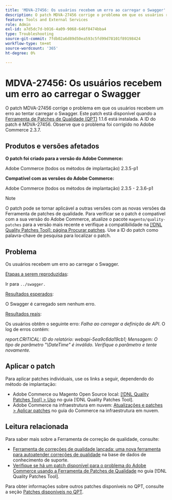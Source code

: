 ```yaml
---
title: 'MDVA-27456: Os usuários recebem um erro ao carregar o Swagger'
description: O patch MDVA-27456 corrige o problema em que os usuários recebem um erro ao tentar carregar o Swagger. Este patch está disponível quando a [Ferramenta de correções de qualidade (QPT)](https://experienceleague.adobe.com/pt-br/docs/commerce-operations/tools/quality-patches-tool/quality-patches-tool-to-self-serve-quality-patches) 1.1.6 está instalada. A ID do patch é MDVA-27456. Observe que o problema foi corrigido no Adobe Commerce 2.3.7.
feature: Tools and External Services
role: Admin
exl-id: a7d5dc7d-b916-4a09-9068-646f8474bba4
type: Troubleshooting
source-git-commit: 7fdb02a6d89d50ea593c5fd99d78101f89198424
workflow-type: tm+mt
source-wordcount: '365'
ht-degree: 0%

---
```


# MDVA-27456: Os usuários recebem um erro ao carregar o Swagger

O patch MDVA-27456 corrige o problema em que os usuários recebem um erro ao tentar carregar o Swagger. Este patch está disponível quando a [Ferramenta de Patches de Qualidade (QPT)](https://experienceleague.adobe.com/pt-br/docs/commerce-operations/tools/quality-patches-tool/quality-patches-tool-to-self-serve-quality-patches) 1.1.6 está instalada. A ID do patch é MDVA-27456. Observe que o problema foi corrigido no Adobe Commerce 2.3.7.

## Produtos e versões afetados

**O patch foi criado para a versão do Adobe Commerce:**

Adobe Commerce (todos os métodos de implantação) 2.3.5-p1

**Compatível com as versões do Adobe Commerce:**

Adobe Commerce (todos os métodos de implantação) 2.3.5 - 2.3.6-p1

>[!NOTE]
>
>O patch pode se tornar aplicável a outras versões com as novas versões da Ferramenta de patches de qualidade. Para verificar se o patch é compatível com a sua versão do Adobe Commerce, atualize o pacote `magento/quality-patches` para a versão mais recente e verifique a compatibilidade na [[!DNL Quality Patches Tool]: página Procurar patches](https://experienceleague.adobe.com/pt-br/docs/commerce-operations/tools/quality-patches-tool/quality-patches-tool-to-self-serve-quality-patches). Use a ID do patch como palavra-chave de pesquisa para localizar o patch.

## Problema

Os usuários recebem um erro ao carregar o Swagger.

<u>Etapas a serem reproduzidas</u>:

Ir para `../swagger.`

<u>Resultados esperados</u>:

O Swagger é carregado sem nenhum erro.

<u>Resultados reais</u>:

Os usuários obtêm o seguinte erro: *Falha ao carregar a definição de API*. O log de erros contém:

*report.CRITICAL: ID do relatório: webapi-5ea9c6da19cb1; Mensagem: O tipo de parâmetro &quot;\DateTime&quot; é inválido. Verifique o parâmetro e tente novamente.*

## Aplicar o patch

Para aplicar patches individuais, use os links a seguir, dependendo do método de implantação:

* Adobe Commerce ou Magento Open Source local: [[!DNL Quality Patches Tool] > Uso](/help/tools/quality-patches-tool/usage.md) no guia [!DNL Quality Patches Tool].
* Adobe Commerce na infraestrutura em nuvem: [Atualizações e patches > Aplicar patches](https://experienceleague.adobe.com/docs/commerce-cloud-service/user-guide/develop/upgrade/apply-patches.html?lang=pt-BR) no guia do Commerce na infraestrutura em nuvem.

## Leitura relacionada

Para saber mais sobre a Ferramenta de correção de qualidade, consulte:

* [Ferramenta de correções de qualidade lançada: uma nova ferramenta para autoatender correções de qualidade](https://experienceleague.adobe.com/pt-br/docs/commerce-operations/tools/quality-patches-tool/quality-patches-tool-to-self-serve-quality-patches) na base de dados de conhecimento de suporte.
* [Verifique se há um patch disponível para o problema do Adobe Commerce usando a Ferramenta de Patches de Qualidade](/help/tools/quality-patches-tool/patches-available-in-qpt/check-patch-for-magento-issue-with-magento-quality-patches.md) no guia [!DNL Quality Patches Tool].

Para obter informações sobre outros patches disponíveis no QPT, consulte a seção [Patches disponíveis no QPT](https://experienceleague.adobe.com/tools/commerce-quality-patches/index.html?lang=pt-BR).

